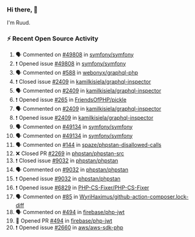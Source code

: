 ### Hi there, 👋

I'm Ruud.
 
### :zap: Recent Open Source Activity

<!--START_SECTION:activity-->
1. 🗣 Commented on [#49808](https://github.com/symfony/symfony/issues/49808) in [symfony/symfony](https://github.com/symfony/symfony)
2. ❗️ Opened issue [#49808](https://github.com/symfony/symfony/issues/49808) in [symfony/symfony](https://github.com/symfony/symfony)
3. 🗣 Commented on [#588](https://github.com/webonyx/graphql-php/issues/588) in [webonyx/graphql-php](https://github.com/webonyx/graphql-php)
4. ❗️ Closed issue [#2409](https://github.com/kamilkisiela/graphql-inspector/issues/2409) in [kamilkisiela/graphql-inspector](https://github.com/kamilkisiela/graphql-inspector)
5. 🗣 Commented on [#2409](https://github.com/kamilkisiela/graphql-inspector/issues/2409) in [kamilkisiela/graphql-inspector](https://github.com/kamilkisiela/graphql-inspector)
6. ❗️ Opened issue [#265](https://github.com/FriendsOfPHP/pickle/issues/265) in [FriendsOfPHP/pickle](https://github.com/FriendsOfPHP/pickle)
7. 🗣 Commented on [#2409](https://github.com/kamilkisiela/graphql-inspector/issues/2409) in [kamilkisiela/graphql-inspector](https://github.com/kamilkisiela/graphql-inspector)
8. ❗️ Opened issue [#2409](https://github.com/kamilkisiela/graphql-inspector/issues/2409) in [kamilkisiela/graphql-inspector](https://github.com/kamilkisiela/graphql-inspector)
9. 🗣 Commented on [#49134](https://github.com/symfony/symfony/issues/49134) in [symfony/symfony](https://github.com/symfony/symfony)
10. 🗣 Commented on [#49134](https://github.com/symfony/symfony/issues/49134) in [symfony/symfony](https://github.com/symfony/symfony)
11. 🗣 Commented on [#144](https://github.com/spaze/phpstan-disallowed-calls/issues/144) in [spaze/phpstan-disallowed-calls](https://github.com/spaze/phpstan-disallowed-calls)
12. ❌ Closed PR [#2269](https://github.com/phpstan/phpstan-src/pull/2269) in [phpstan/phpstan-src](https://github.com/phpstan/phpstan-src)
13. ❗️ Closed issue [#9032](https://github.com/phpstan/phpstan/issues/9032) in [phpstan/phpstan](https://github.com/phpstan/phpstan)
14. 🗣 Commented on [#9032](https://github.com/phpstan/phpstan/issues/9032) in [phpstan/phpstan](https://github.com/phpstan/phpstan)
15. ❗️ Opened issue [#9032](https://github.com/phpstan/phpstan/issues/9032) in [phpstan/phpstan](https://github.com/phpstan/phpstan)
16. ❗️ Opened issue [#6829](https://github.com/PHP-CS-Fixer/PHP-CS-Fixer/issues/6829) in [PHP-CS-Fixer/PHP-CS-Fixer](https://github.com/PHP-CS-Fixer/PHP-CS-Fixer)
17. 🗣 Commented on [#85](https://github.com/WyriHaximus/github-action-composer.lock-diff/issues/85) in [WyriHaximus/github-action-composer.lock-diff](https://github.com/WyriHaximus/github-action-composer.lock-diff)
18. 🗣 Commented on [#494](https://github.com/firebase/php-jwt/issues/494) in [firebase/php-jwt](https://github.com/firebase/php-jwt)
19. 💪 Opened PR [#494](https://github.com/firebase/php-jwt/pull/494) in [firebase/php-jwt](https://github.com/firebase/php-jwt)
20. ❗️ Opened issue [#2660](https://github.com/aws/aws-sdk-php/issues/2660) in [aws/aws-sdk-php](https://github.com/aws/aws-sdk-php)
<!--END_SECTION:activity-->
